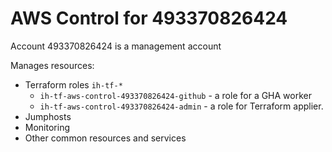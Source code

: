 # AWS Control for 493370826424

Account 493370826424 is a management account

Manages resources:

* Terraform roles `ih-tf-*`
  * `ih-tf-aws-control-493370826424-github` - a role for a GHA worker
  * `ih-tf-aws-control-493370826424-admin` - a role for Terraform applier.
* Jumphosts
* Monitoring
* Other common resources and services

